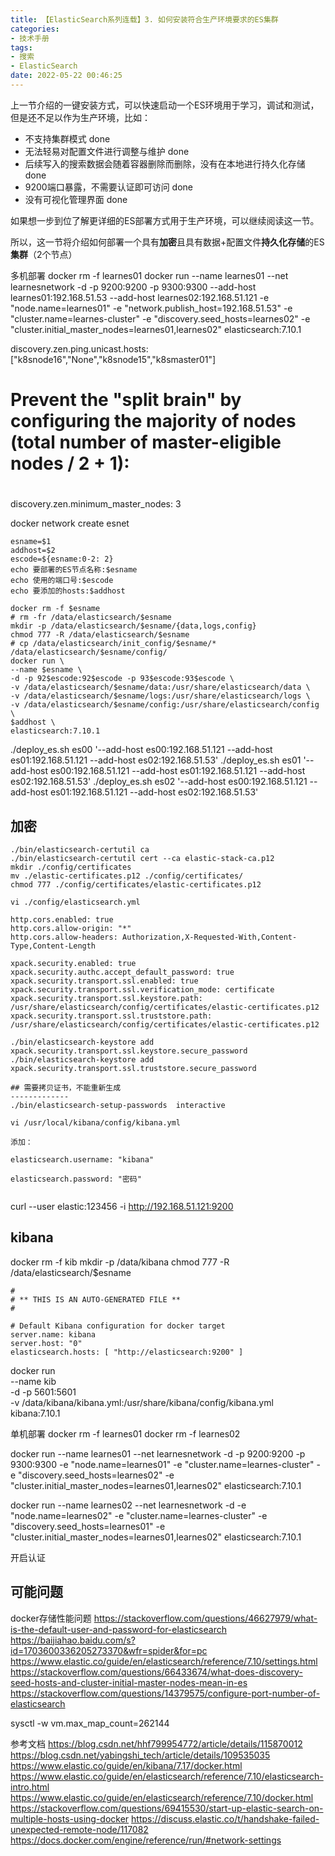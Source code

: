```yaml
---
title: 【ElasticSearch系列连载】3. 如何安装符合生产环境要求的ES集群
categories:
- 技术手册
tags:
- 搜索
- ElasticSearch
date: 2022-05-22 00:46:25
---
```


上一节介绍的一键安装方式，可以快速启动一个ES环境用于学习，调试和测试，但是还不足以作为生产环境，比如：

- 不支持集群模式 done
- 无法轻易对配置文件进行调整与维护 done
- 后续写入的搜索数据会随着容器删除而删除，没有在本地进行持久化存储 done
- 9200端口暴露，不需要认证即可访问 done
- 没有可视化管理界面 done

如果想一步到位了解更详细的ES部署方式用于生产环境，可以继续阅读这一节。

所以，这一节将介绍如何部署一个具有**加密**且具有数据+配置文件**持久化存储**的ES**集群**（2个节点）


多机部署
docker rm -f learnes01
docker run --name learnes01 --net learnesnetwork -d -p 9200:9200 -p 9300:9300 --add-host learnes01:192.168.51.53 --add-host learnes02:192.168.51.121 -e "node.name=learnes01" -e "network.publish_host=192.168.51.53" -e "cluster.name=learnes-cluster" -e "discovery.seed_hosts=learnes02" -e "cluster.initial_master_nodes=learnes01,learnes02" elasticsearch:7.10.1

discovery.zen.ping.unicast.hosts: ["k8snode16","None","k8snode15","k8smaster01"]
#
# Prevent the "split brain" by configuring the majority of nodes (total number of master-eligible nodes / 2 + 1):
#
discovery.zen.minimum_master_nodes: 3


docker network create esnet



```
esname=$1
addhost=$2
escode=${esname:0-2: 2}
echo 要部署的ES节点名称:$esname
echo 使用的端口号:$escode
echo 要添加的hosts:$addhost

docker rm -f $esname
# rm -fr /data/elasticsearch/$esname
mkdir -p /data/elasticsearch/$esname/{data,logs,config}
chmod 777 -R /data/elasticsearch/$esname
# cp /data/elasticsearch/init_config/$esname/* /data/elasticsearch/$esname/config/
docker run \
--name $esname \
-d -p 92$escode:92$escode -p 93$escode:93$escode \
-v /data/elasticsearch/$esname/data:/usr/share/elasticsearch/data \
-v /data/elasticsearch/$esname/logs:/usr/share/elasticsearch/logs \
-v /data/elasticsearch/$esname/config:/usr/share/elasticsearch/config \
$addhost \
elasticsearch:7.10.1
```

./deploy_es.sh es00 '--add-host es00:192.168.51.121 --add-host es01:192.168.51.121 --add-host es02:192.168.51.53'
./deploy_es.sh es01 '--add-host es00:192.168.51.121 --add-host es01:192.168.51.121 --add-host es02:192.168.51.53'
./deploy_es.sh es02 '--add-host es00:192.168.51.121 --add-host es01:192.168.51.121 --add-host es02:192.168.51.53'

## 加密
```
./bin/elasticsearch-certutil ca
./bin/elasticsearch-certutil cert --ca elastic-stack-ca.p12
mkdir ./config/certificates
mv ./elastic-certificates.p12 ./config/certificates/
chmod 777 ./config/certificates/elastic-certificates.p12

vi ./config/elasticsearch.yml

http.cors.enabled: true
http.cors.allow-origin: "*"
http.cors.allow-headers: Authorization,X-Requested-With,Content-Type,Content-Length

xpack.security.enabled: true
xpack.security.authc.accept_default_password: true
xpack.security.transport.ssl.enabled: true
xpack.security.transport.ssl.verification_mode: certificate
xpack.security.transport.ssl.keystore.path: /usr/share/elasticsearch/config/certificates/elastic-certificates.p12
xpack.security.transport.ssl.truststore.path: /usr/share/elasticsearch/config/certificates/elastic-certificates.p12

./bin/elasticsearch-keystore add xpack.security.transport.ssl.keystore.secure_password
./bin/elasticsearch-keystore add xpack.security.transport.ssl.truststore.secure_password

## 需要拷贝证书，不能重新生成
-------------
./bin/elasticsearch-setup-passwords  interactive

vi /usr/local/kibana/config/kibana.yml

添加：

elasticsearch.username: "kibana"

elasticsearch.password: "密码"


```


curl --user elastic:123456 -i http://192.168.51.121:9200


## kibana
docker rm -f kib
mkdir -p /data/kibana
chmod 777 -R /data/elasticsearch/$esname

```
#
# ** THIS IS AN AUTO-GENERATED FILE **
#

# Default Kibana configuration for docker target
server.name: kibana
server.host: "0"
elasticsearch.hosts: [ "http://elasticsearch:9200" ]
```

docker run \
--name kib \
-d -p 5601:5601 \
-v /data/kibana/kibana.yml:/usr/share/kibana/config/kibana.yml \
kibana:7.10.1




单机部署
docker rm -f learnes01
docker rm -f learnes02

docker run --name learnes01 --net learnesnetwork -d -p 9200:9200 -p 9300:9300 -e "node.name=learnes01" -e "cluster.name=learnes-cluster" -e "discovery.seed_hosts=learnes02" -e "cluster.initial_master_nodes=learnes01,learnes02" elasticsearch:7.10.1


docker run --name learnes02 --net learnesnetwork -d -e "node.name=learnes02" -e "cluster.name=learnes-cluster" -e "discovery.seed_hosts=learnes01" -e "cluster.initial_master_nodes=learnes01,learnes02" elasticsearch:7.10.1

开启认证

## 可能问题
docker存储性能问题
https://stackoverflow.com/questions/46627979/what-is-the-default-user-and-password-for-elasticsearch
https://baijiahao.baidu.com/s?id=1703600336205273370&wfr=spider&for=pc
https://www.elastic.co/guide/en/elasticsearch/reference/7.10/settings.html
https://stackoverflow.com/questions/66433674/what-does-discovery-seed-hosts-and-cluster-initial-master-nodes-mean-in-es
https://stackoverflow.com/questions/14379575/configure-port-number-of-elasticsearch

sysctl -w vm.max_map_count=262144

参考文档
https://blog.csdn.net/hhf799954772/article/details/115870012
https://blog.csdn.net/yabingshi_tech/article/details/109535035
https://www.elastic.co/guide/en/kibana/7.17/docker.html
https://www.elastic.co/guide/en/elasticsearch/reference/7.10/elasticsearch-intro.html
https://www.elastic.co/guide/en/elasticsearch/reference/7.10/docker.html
https://stackoverflow.com/questions/69415530/start-up-elastic-search-on-multiple-hosts-using-docker
https://discuss.elastic.co/t/handshake-failed-unexpected-remote-node/117082
https://docs.docker.com/engine/reference/run/#network-settings


